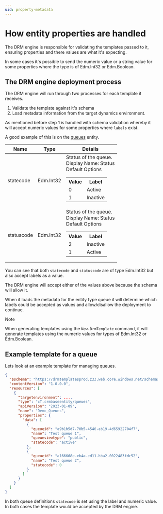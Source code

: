 ```yaml
---
uid: property-metadata
---
```


# How entity properties are handled

The DRM engine is responsible for validating the templates passed to it, ensuring properties and
there values are what it's expecting.

In some cases it's possible to send the numeric value or a string value for some properties where the
type is of Edm.Int32 or Edm.Boolean.

## The DRM engine deployment process

The DRM engine will run through two processes for each template it receives.

1.  Validate the template against it's schema
2.  Load metadata information from the target dynamics environment.

As mentioned before step 1 is handled with schema validation whereby it will accept numeric values for some
properties where ```labels``` exist.

A good example of this is on the [queues](https://learn.microsoft.com/en-us/power-apps/developer/data-platform/webapi/reference/queue?view=dataverse-latest) entity.

| Name | Type | Details |
|-|-|-|
| statecode | Edm.Int32 | Status of the queue.<br>Display Name: Status<br>Default Options<br><table><tbody><tr><th>Value</th><th>Label</th></tr><tr><td>0</td><td>Active</td></tr><tr><td>1</td><td>Inactive</td></tr></tbody></table>|
| statuscode | Edm.Int32 | Status of the queue.<br>Display Name: Status<br>Default Options<br><table><tbody><tr><th>Value</th><th>Label</th></tr><tr><td>2</td><td>Inactive</td></tr><tr><td>1</td><td>Active</td></tr></tbody></table>|

You can see that both ```statecode``` and ```statuscode``` are of type Edm.Int32 but also accept labels as a value.

The DRM engine will accept either of the values above because the schema will allow it.

When it loads the metadata for the entity type queue it will determine which labels could be accepted
as values and allow/disallow the deployment to continue.

>[!NOTE]
> When generating templates using the ```New-DrmTemplate``` command, it will generate templates using 
the numeric values for types of Edm.Int32 or Edm.Boolean.

## Example template for a queue

Lets look at an example template for managing queues.

```json
{
  "$schema": "https://drmtemplatesprod.z33.web.core.windows.net/schemas/2021-03-01/deploymentTemplate.json#",
  "contentVersion": "1.0.0.0",
  "resources": [
    {
      "targetenvironment": ...,
      "type": "cT.crmbaseentity/queues",
      "apiVersion": "2023-01-09",
      "name": "Demo_Queues",
      "properties": {
        "data": [
          {
            "queueid": "a9b1b5d7-70b5-4540-ab19-4d65922704f7",
            "name": "Test queue 1",
            "queueviewtype": "public",
            "statecode": "active"
          },
          {
            "queueid": "a166668e-eb4a-ed11-bba2-0022483fdc52",
            "name": "Test queue 2",
            "statecode": 0
          }
        ]
      }
    }
  ]
}
```

In both queue definitions ```statecode``` is set using the label and numeric value.  In both 
cases the template would be accepted by the DRM engine.